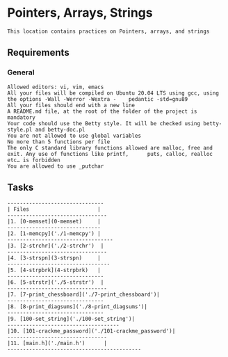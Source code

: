 # Pointers, Arrays, Strings
    This location contains practices on Pointers, arrays, and strings
## Requirements
### General
	Allowed editors: vi, vim, emacs
	All your files will be compiled on Ubuntu 20.04 LTS using gcc, using the options -Wall -Werror -Wextra -	pedantic -std=gnu89
	All your files should end with a new line
	A README.md file, at the root of the folder of the project is mandatory
	Your code should use the Betty style. It will be checked using betty-style.pl and betty-doc.pl
	You are not allowed to use global variables
	No more than 5 functions per file
	The only C standard library functions allowed are malloc, free and exit. Any use of functions like printf, 		puts, calloc, realloc etc… is forbidden
	You are allowed to use _putchar

## Tasks

    -------------------------------
    | Files                      |
    --------------------------------
    |1. [0-memset](0-memset)     |
    ------------------------------
    |2. [1-memcpy]('./1-memcpy') |
    ----------------------------------
    |3. [2-strchr]('./2-strchr')  |
    --------------------------------
    |4. [3-strspn](3-strspn)     |
    ---------------------------------
    |5. [4-strpbrk](4-strpbrk)   |
    -------------------------------
    |6. [5-strstr]('./5-strstr')  |
    --------------------------------
    |7. [7-print_chessboard]('./7-print_chessboard')|
    -------------------------------
    |8. [8-print_diagsums]('./8-print_diagsums')|
    -------------------------------
    |9. [100-set_string]('./100-set_string')|
    ------------------------------------
    |10. [101-crackme_password]('./101-crackme_password')|
    --------------------------------
    |11. [main.h]('./main.h')      |
    -------------------------------------------
    
